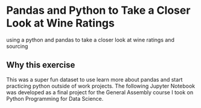 # Pandas and Python to Take a Closer Look at Wine Ratings
using a python and pandas to take a closer look at wine ratings and sourcing 

## Why this exercise 

This was a super fun dataset to use learn more about pandas and start practicing python outside of work projects. The following Jupyter Notebook was developed as a final project for the General Assembly course I took on Python Programming for Data Science.
